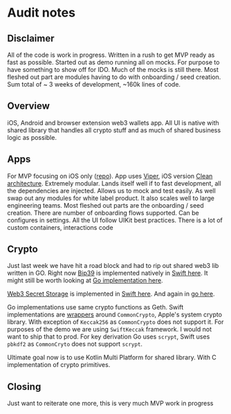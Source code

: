 # Audit notes

## Disclaimer
All of the code is work in progress. Written in a rush to get MVP ready as fast as possible. Started out as demo running all on mocks. For purpose to have something to show off for IDO. Much of the mocks is still there. Most fleshed out part are modules having to do with onboarding / seed creation. Sum total of ~ 3 weeks of development, ~160k lines of code.

## Overview
iOS, Android and browser extension web3 wallets app. All UI is native with shared library that handles all crypto stuff and as much of shared business logic as possible.

## Apps
For MVP focusing on iOS only ([repo](https://github.com/sonsofcrypto/web3wallet/tree/master/ios)). App uses [Viper](https://www.objc.io/issues/13-architecture/viper/), iOS version [Clean architecture](https://blog.cleancoder.com/uncle-bob/2012/08/13/the-clean-architecture.html). Extremely modular. Lands itself well if to fast development, all the dependencies are injected. Allows us to mock and test easily. As well swap out any modules for white label product. It also scales well to large engineering teams. Most fleshed out parts are the onboarding / seed creation. There are number of onboarding flows supported. Can be configures in settings. All the UI follow UIKit best practices. There is a lot of custom containers, interactions code

## Crypto
Just last week we have hit a road block and had to rip out shared web3 lib written in GO. Right now [Bip39](https://github.com/bitcoin/bips/blob/master/bip-0039.mediawiki) is implemented natively in [Swift here](https://github.com/sonsofcrypto/web3wallet/blob/master/ios/web3wallet/Common/CryptoUtils/Bip39.swift). It might still be worth looking at [Go implementation here](https://github.com/sonsofcrypto/bip39/blob/master/bip39.go).

[Web3 Secret Storage](https://github.com/ethereum/wiki/wiki/Web3-Secret-Storage-Definition) is implemented in [Swift here](https://github.com/sonsofcrypto/web3wallet/blob/master/ios/web3wallet/Common/Services/KeyStore/SecretStorage.swift). And again in [go here](https://github.com/sonsofcrypto/keyStore/blob/master/keyStoreItem.go).

Go implementations use same crypto functions as Geth. Swift implementations are [wrappers](https://github.com/sonsofcrypto/web3wallet/blob/master/ios/web3wallet/Common/CryptoUtils/CryptoUtils.swift) around `CommonCrypto`, Apple's system crypto library. With exception of `Keccak256` as `CommonCrypto` does not support it. For purposes of the demo we are using `SwiftKeccak` framework. I would not want to ship that to prod. For key derivation Go uses `scrypt`, Swift uses `pbkdf2` as `CommonCryto` does not support `scrypt`. 

Ultimate goal now is to use Kotlin Multi Platform for shared library. With C implementation of crypto primitives.


## Closing
Just want to reiterate one more, this is very much MVP work in progress 
 